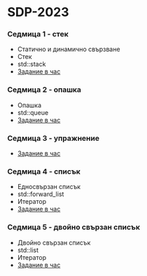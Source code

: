 # SDP-2023

### Седмица 1 - стек
- Статично и динамично свързване
- Стек
- std::stack
- [Задание в час](https://classroom.github.com/a/qr7ZkpKN)


### Седмица 2 - опашка
- Опашка
- std::queue
- [Задание в час](https://classroom.github.com/a/sm4nuwix)


### Седмица 3 - упражнение
- [Задание в час](https://classroom.github.com/a/P_EGfBLm)


### Седмица 4 - списък
- Едносвързан списък
- std::forward_list
- Итератор
- [Задание в час](https://classroom.github.com/a/umRGaHjv)


### Седмица 5 - двойно свързан списък
- Двойно свързан списък
- std::list
- Итератор
- [Задание в час](https://classroom.github.com/a/o4Lphjsq)

